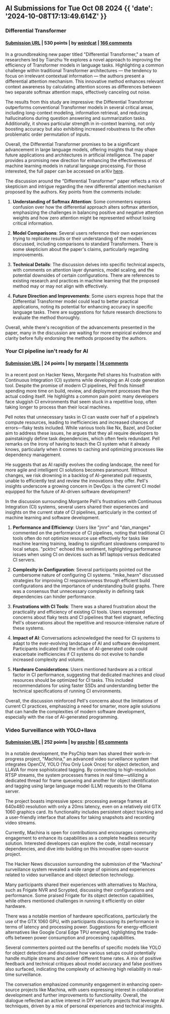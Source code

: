 ## AI Submissions for Tue Oct 08 2024 {{ 'date': '2024-10-08T17:13:49.614Z' }}

### Differential Transformer

#### [Submission URL](https://arxiv.org/abs/2410.05258) | 530 points | by [weirdcat](https://news.ycombinator.com/user?id=weirdcat) | [166 comments](https://news.ycombinator.com/item?id=41776324)

In a groundbreaking new paper titled "Differential Transformer," a team of researchers led by Tianzhu Ye explores a novel approach to improving the efficiency of Transformer models in language tasks. Highlighting a common challenge within traditional Transformer architectures — the tendency to focus on irrelevant contextual information — the authors present a differential attention mechanism. This innovative method enhances relevant context awareness by calculating attention scores as differences between two separate softmax attention maps, effectively canceling out noise.

The results from this study are impressive: the Differential Transformer outperforms conventional Transformer models in several critical areas, including long-context modeling, information retrieval, and reducing hallucinations during question answering and summarization tasks. Additionally, it shows particular strength in in-context learning, not only boosting accuracy but also exhibiting increased robustness to the often problematic order permutation of inputs.

Overall, the Differential Transformer promises to be a significant advancement in large language models, offering insights that may shape future applications and architectures in artificial intelligence. The paper provides a promising new direction for enhancing the effectiveness of machine learning models in natural language processing. For those interested, the full paper can be accessed on arXiv [here](https://doi.org/10.48550/arXiv.2410.05258).

The discussion around the "Differential Transformer" paper reflects a mix of skepticism and intrigue regarding the new differential attention mechanism proposed by the authors. Key points from the comments include:

1. **Understanding of Softmax Attention**: Some commenters express confusion over how the differential approach alters softmax attention, emphasizing the challenges in balancing positive and negative attention weights and how zero attention might be represented without losing critical information.

2. **Model Comparisons**: Several users reference their own experiences trying to replicate results or their understanding of the models discussed, including comparisons to standard Transformers. There is some skepticism about the paper's claims, particularly regarding improvements.

3. **Technical Details**: The discussion delves into specific technical aspects, with comments on attention layer dynamics, model scaling, and the potential downsides of certain configurations. There are references to existing research and practices in machine learning that the proposed method may or may not align with effectively.

4. **Future Direction and Improvements**: Some users express hope that the Differential Transformer model could lead to better practical applications, noting its potential for enhancing accuracy in specific language tasks. There are suggestions for future research directions to evaluate the method thoroughly.

Overall, while there's recognition of the advancements presented in the paper, many in the discussion are waiting for more empirical evidence and clarity before fully endorsing the methods proposed by the authors.

### Your CI pipeline isn't ready for AI

#### [Submission URL](https://blog.morgante.net/your-ci-pipeline-isnt-ready-for-ai) | 24 points | by [morgante](https://news.ycombinator.com/user?id=morgante) | [14 comments](https://news.ycombinator.com/item?id=41782683)

In a recent post on Hacker News, Morgante Pell shares his frustration with Continuous Integration (CI) systems while developing an AI code generation tool. Despite the promise of modern CI pipelines, Pell finds himself spending more time on build, review, and deployment processes than the actual coding itself. He highlights a common pain point: many developers face sluggish CI environments that seem stuck in a repetitive loop, often taking longer to process than their local machines.

Pell notes that unnecessary tasks in CI can waste over half of a pipeline’s compute resources, leading to inefficiencies and increased chances of errors—flaky tests included. While various tools like Nx, Bazel, and Docker aim to address these issues, he argues that they all require developers to painstakingly define task dependencies, which often feels redundant. Pell remarks on the irony of having to teach the CI system what it already knows, particularly when it comes to caching and optimizing processes like dependency management.

He suggests that as AI rapidly evolves the coding landscape, the need for more agile and intelligent CI solutions becomes paramount. Without changes, we risk drowning in a backlog of AI-generated pull requests, unable to efficiently test and review the innovations they offer. Pell's insights underscore a growing concern in DevOps: is the current CI model equipped for the future of AI-driven software development?

In the discussion surrounding Morgante Pell's frustrations with Continuous Integration (CI) systems, several users shared their experiences and insights on the current state of CI pipelines, particularly in the context of machine learning and software development.

1. **Performance and Efficiency**: Users like "jnnr" and "dan_manges" commented on the performance of CI pipelines, noting that traditional CI tools often do not optimize resource use effectively for tasks like machine learning training, leading to significant slowdowns compared to local setups. "pcktrc" echoed this sentiment, highlighting performance issues when using CI on devices such as M1 laptops versus dedicated CI servers.

2. **Complexity in Configuration**: Several participants pointed out the cumbersome nature of configuring CI systems. "mike_hearn" discussed strategies for improving CI responsiveness through efficient build configurations and the importance of understanding build graphs. There was a consensus that unnecessary complexity in defining task dependencies can hinder performance.

3. **Frustrations with CI Tools**: There was a shared frustration about the practicality and efficiency of existing CI tools. Users expressed concerns about flaky tests and CI pipelines that feel stagnant, reflecting Pell's observations about the repetitive and resource-intensive nature of these systems.

4. **Impact of AI**: Conversations acknowledged the need for CI systems to adapt to the ever-evolving landscape of AI and software development. Participants indicated that the influx of AI-generated code could exacerbate inefficiencies if CI systems do not evolve to handle increased complexity and volume.

5. **Hardware Considerations**: Users mentioned hardware as a critical factor in CI performance, suggesting that dedicated machines and cloud resources should be optimized for CI tasks. This included recommendations for using faster SSDs and understanding better the technical specifications of running CI environments.

Overall, the discussion reinforced Pell's concerns about the limitations of current CI practices, emphasizing a need for smarter, more agile solutions that can handle the complexities of modern software development, especially with the rise of AI-generated programming.

### Video Surveillance with YOLO+llava

#### [Submission URL](https://github.com/PsyChip/machina) | 252 points | by [psychip](https://news.ycombinator.com/user?id=psychip) | [65 comments](https://news.ycombinator.com/item?id=41772551)

In a notable development, the PsyChip team has shared their work-in-progress project, "Machina," an advanced video surveillance system that integrates OpenCV, YOLO (You Only Look Once) for object detection, and LLAVA for more sophisticated tagging. By connecting to high-resolution RTSP streams, the system processes frames in real time—utilizing a dedicated thread for frame queueing and another for object identification and tagging using large language model (LLM) requests to the Ollama server.

The project boasts impressive specs: processing average frames at 640x480 resolution with only a 20ms latency, even on a relatively old GTX 1060 graphics card. Its functionality includes persistent object tracking and a user-friendly interface that allows for taking snapshots and recording video streams.

Currently, Machina is open for contributions and encourages community engagement to enhance its capabilities as a complete headless security solution. Interested developers can explore the code, install necessary dependencies, and dive into building on this innovative open-source project.

The Hacker News discussion surrounding the submission of the "Machina" surveillance system revealed a wide range of opinions and experiences related to video surveillance and object detection technology. 

Many participants shared their experiences with alternatives to Machina, such as Frigate NVR and Scrypted, discussing their configurations and performance. Some praised Frigate for its object detection capabilities, while others mentioned challenges in running it efficiently on older hardware.

There was a notable mention of hardware specifications, particularly the use of the GTX 1060 GPU, with participants discussing its performance in terms of latency and processing power. Suggestions for energy-efficient alternatives like Google Coral Edge TPU emerged, highlighting the trade-offs between power consumption and processing capabilities.

Several commenters pointed out the benefits of specific models like YOLO for object detection and discussed how various setups could potentially handle multiple streams and deliver different frame rates. A mix of positive feedback and technical critiques about model accuracy and false positives also surfaced, indicating the complexity of achieving high reliability in real-time surveillance.

The conversation emphasized community engagement in enhancing open-source projects like Machina, with users expressing interest in collaborative development and further improvements to functionality. Overall, the dialogue reflected an active interest in DIY security projects that leverage AI techniques, driven by a mix of personal experiences and technical insights.

